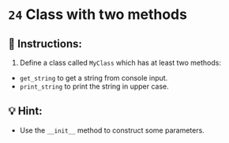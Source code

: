 # `24` Class with two methods

## 📝 Instructions:

1. Define a class called `MyClass` which has at least two methods:
+ `get_string` to get a string from console input.
+ `print_string` to print the string in upper case.

## 💡 Hint:

+ Use the `__init__` method to construct some parameters.

